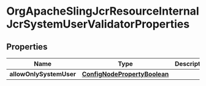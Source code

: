 
# OrgApacheSlingJcrResourceInternalJcrSystemUserValidatorProperties

## Properties
Name | Type | Description | Notes
------------ | ------------- | ------------- | -------------
**allowOnlySystemUser** | [**ConfigNodePropertyBoolean**](ConfigNodePropertyBoolean.md) |  |  [optional]



